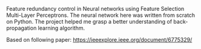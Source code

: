 Feature redundancy control in Neural networks using Feature Selection Multi-Layer Perceptrons. The neural network here was written from scratch on Python. The project helped me grasp a better understanding of back-propagation learning algorithm. 

Based on following paper: https://ieeexplore.ieee.org/document/6775329/
